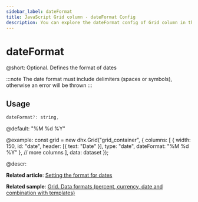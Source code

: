 ```yaml
---
sidebar_label: dateFormat
title: JavaScript Grid column - dateFormat Config 
description: You can explore the dateFormat config of Grid column in the documentation of the DHTMLX JavaScript UI library. Browse developer guides and API reference, try out code examples and live demos, and download a free 30-day evaluation version of DHTMLX Suite.
---
```


# dateFormat

@short: Optional. Defines the format of dates

:::note
The date format must include delimiters (spaces or symbols), otherwise an error will be thrown
:::

## Usage

~~~jsx
dateFormat?: string, 
~~~

@default: "%M %d %Y"

@example:
const grid = new dhx.Grid("grid_container", {
    columns: [
        { 
            width: 150, id: "date", header: [{ text: "Date" }], 
            type: "date", dateFormat: "%M %d %Y"
        },
        // more columns
    ],
    data: dataset
});

@descr:

**Related article**: [Setting the format for dates](grid/configuration.md#setting-the-format-for-dates)

**Related sample**: [Grid. Data formats (percent, currency, date and combination with templates)](https://snippet.dhtmlx.com/ox37nvdm)



